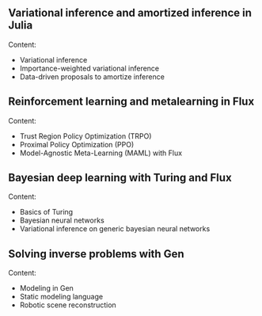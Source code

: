 ## Variational inference and amortized inference in Julia

Content:

* Variational inference
* Importance-weighted variational inference
* Data-driven proposals to amortize inference

## Reinforcement learning and metalearning in Flux

Content:

* Trust Region Policy Optimization (TRPO)
* Proximal Policy Optimization (PPO)
* Model-Agnostic Meta-Learning (MAML) with Flux

## Bayesian deep learning with Turing and Flux

Content:

* Basics of Turing
* Bayesian neural networks
* Variational inference on generic bayesian neural networks

## Solving inverse problems with Gen

Content:

* Modeling in Gen
* Static modeling language
* Robotic scene reconstruction

